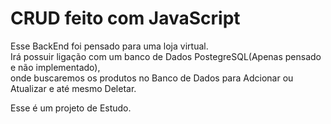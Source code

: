 <h1>CRUD feito com JavaScript</h1>

<p>
  Esse BackEnd foi pensado para uma loja virtual. <br>
  Irá possuir ligação com um banco de Dados PostegreSQL(Apenas pensado e não implementado),<br>
  onde buscaremos os produtos no Banco de Dados para Adcionar ou Atualizar e até mesmo Deletar.
</p>


  <span>Esse é um projeto de Estudo.</span>
